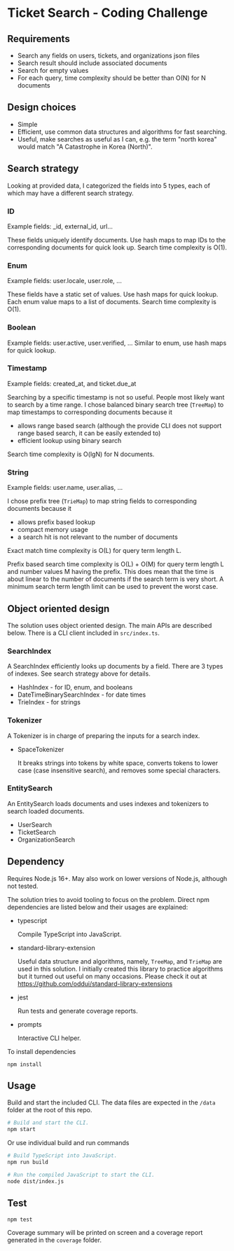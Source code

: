 # Ticket Search - Coding Challenge

## Requirements

- Search any fields on users, tickets, and organizations json files
- Search result should include associated documents
- Search for empty values
- For each query, time complexity should be better than O(N) for N documents

## Design choices

- Simple
- Efficient, use common data structures and algorithms for fast searching.
- Useful, make searches as useful as I can, e.g. the term "north korea" would match "A Catastrophe in Korea (North)".

## Search strategy

Looking at provided data, I categorized the fields into 5 types, each of which may have a different search strategy.

### ID

Example fields: _id, external_id, url...

These fields uniquely identify documents. Use hash maps to map IDs to the corresponding documents for quick look up. Search time complexity is O(1).

### Enum

Example fields: user.locale, user.role, ...

These fields have a static set of values. Use hash maps for quick lookup. Each enum value maps to a list of documents. Search time complexity is O(1).

### Boolean

Example fields: user.active, user.verified, ... Similar to enum, use hash maps for quick lookup.

### Timestamp

Example fields: created_at, and ticket.due_at

Searching by a specific timestamp is not so useful. People most likely want to search by a time range. I chose balanced binary search tree (`TreeMap`) to map timestamps to corresponding documents because it

- allows range based search (although the provide CLI does not support range based search, it can be easily extended to)
- efficient lookup using binary search

Search time complexity is O(lgN) for N documents.

### String

Example fields: user.name, user.alias, ...

I chose prefix tree (`TrieMap`) to map string fields to corresponding documents because it

- allows prefix based lookup
- compact memory usage
- a search hit is not relevant to the number of documents

Exact match time complexity is O(L) for query term length L.

Prefix based search time complexity is O(L) + O(M) for query term length L and number values M having the prefix. This does mean that the time is about linear to the number of documents if the search term is very short. A minimum search term length limit can be used to prevent the worst case.

## Object oriented design

The solution uses object oriented design. The main APIs are described below. There is a CLI client included in `src/index.ts`.

### SearchIndex

A SearchIndex efficiently looks up documents by a field. There are 3 types of indexes. See search strategy above for details.

- HashIndex - for ID, enum, and booleans
- DateTimeBinarySearchIndex - for date times
- TrieIndex - for strings

### Tokenizer

A Tokenizer is in charge of preparing the inputs for a search index.

- SpaceTokenizer

  It breaks strings into tokens by white space, converts tokens to lower case (case insensitive search), and removes some special characters.

### EntitySearch

An EntitySearch loads documents and uses indexes and tokenizers to search loaded documents.

- UserSearch
- TicketSearch
- OrganizationSearch

## Dependency

Requires Node.js 16+. May also work on lower versions of Node.js, although not tested.

The solution tries to avoid tooling to focus on the problem. Direct npm dependencies are listed below and their usages are explained:

- typescript

  Compile TypeScript into JavaScript.

- standard-library-extension

  Useful data structure and algorithms, namely, `TreeMap`, and `TrieMap` are used in this solution. I initially created this library to practice algorithms but it turned out useful on many occasions. Please check it out at https://github.com/oddui/standard-library-extensions

- jest

  Run tests and generate coverage reports.

- prompts

  Interactive CLI helper.

To install dependencies

    npm install

## Usage

Build and start the included CLI. The data files are expected in the `/data` folder at the root of this repo.

```sh
# Build and start the CLI.
npm start
```

Or use individual build and run commands

```sh
# Build TypeScript into JavaScript.
npm run build

# Run the compiled JavaScript to start the CLI.
node dist/index.js
```

## Test

```sh
npm test
```

Coverage summary will be printed on screen and a coverage report generated in the `coverage` folder.
